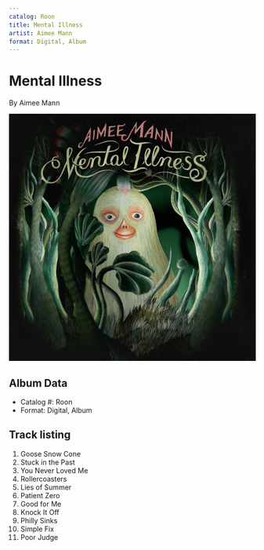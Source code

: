 ```yaml
---
catalog: Roon
title: Mental Illness
artist: Aimee Mann
format: Digital, Album
---
```


# Mental Illness

By Aimee Mann

![](../../assets/albumcovers/Aimee_Mann-Mental_Illness.png)

## Album Data

- Catalog #: Roon
- Format: Digital, Album


## Track listing


1. Goose Snow Cone
2. Stuck in the Past
3. You Never Loved Me
4. Rollercoasters
5. Lies of Summer
6. Patient Zero
7. Good for Me
8. Knock It Off
9. Philly Sinks
10. Simple Fix
11. Poor Judge

